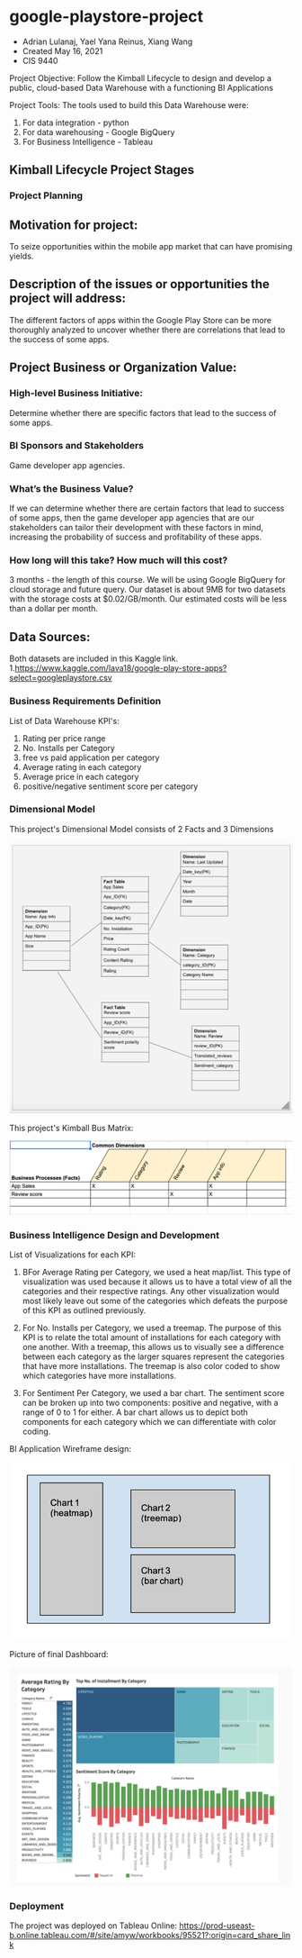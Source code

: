 # google-playstore-project
- Adrian Lulanaj, Yael Yana Reinus, Xiang Wang
- Created May 16, 2021
- CIS 9440

Project Objective: Follow the Kimball Lifecycle to design and develop a public, cloud-based Data Warehouse with a functioning BI Applications

Project Tools:
The tools used to build this Data Warehouse were: 
1. For data integration - python
2. For data warehousing - Google BigQuery
3. For Business Intelligence - Tableau

## Kimball Lifecycle Project Stages

### Project Planning

## Motivation for project:
To seize opportunities within the mobile app market that can have promising yields.

## Description of the issues or opportunities the project will address:
The different factors of apps within the Google Play Store can be more thoroughly analyzed to uncover whether there are correlations that lead to the success of some apps.

## Project Business or Organization Value:
### High-level Business Initiative:

Determine whether there are specific factors that lead to the success of some apps.

### BI Sponsors and Stakeholders 

Game developer app agencies. 

### What’s the Business Value?

If we can determine whether there are certain factors that lead to success of some apps, then the game developer app agencies that are our stakeholders can tailor their development with these factors in mind, increasing the probability of success and profitability of these apps. 

### How long will this take? How much will this cost?

3 months - the length of this course. We will be using Google BigQuery for cloud storage and future query. Our dataset is about 9MB for two datasets with the storage costs at $0.02/GB/month. Our estimated costs will be less than a dollar per month. 

## Data Sources:
Both datasets are included in this Kaggle link.
1.https://www.kaggle.com/lava18/google-play-store-apps?select=googleplaystore.csv 


### Business Requirements Definition

List of Data Warehouse KPI's:
1. Rating per price range
2. No. Installs per Category
3. free vs paid application per category
4. Average rating in each category
5. Average price in each category
6. positive/negative sentiment score per category 


### Dimensional Model

This project's Dimensional Model consists of 2 Facts and 3 Dimensions

![Alt text](IMG/Dimensional_Model.png)

This project's Kimball Bus Matrix:

![Alt text](IMG/Kimball_Bus_Matrix.png)

### Business Intelligence Design and Development

List of Visualizations for each KPI:
1. BFor Average Rating per Category, we used a heat map/list. This type of visualization was used because it allows us to have a total view of all the categories and their respective ratings. Any other visualization would most likely leave out some of the categories which defeats the purpose of this KPI as outlined previously.

2. For No. Installs per Category, we used a treemap. The purpose of this KPI is to relate the total amount of installations for each category with one another. With a treemap, this allows us to visually see a difference between each category as the larger squares represent the categories that have more installations. The treemap is also color coded to show which categories have more installations.

3. For Sentiment Per Category, we used a bar chart. The sentiment score can be broken up into two components: positive and negative, with a range of 0 to 1 for either. A bar chart allows us to depict both components for each category which we can differentiate with color coding. 



BI Application Wireframe design:

![Alt text](IMG/Dashboard_Wireframe.png)

Picture of final Dashboard:

![Alt text](IMG/Final_Dashboard.png)

### Deployment

The project was deployed on Tableau Online: https://prod-useast-b.online.tableau.com/#/site/amyw/workbooks/95521?:origin=card_share_link
